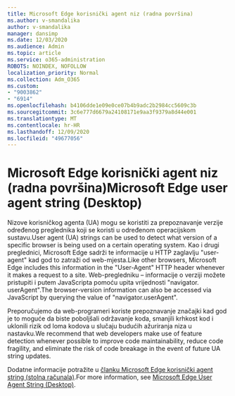 ```yaml
---
title: Microsoft Edge korisnički agent niz (radna površina)
ms.author: v-smandalika
author: v-smandalika
manager: dansimp
ms.date: 12/03/2020
ms.audience: Admin
ms.topic: article
ms.service: o365-administration
ROBOTS: NOINDEX, NOFOLLOW
localization_priority: Normal
ms.collection: Adm_O365
ms.custom:
- "9003862"
- "6914"
ms.openlocfilehash: b4106dde1e09e0ce07b4b9adc2b2984cc5609c3b
ms.sourcegitcommit: 3c6e777d6679a24108171e9aa3f9379a8d44e001
ms.translationtype: MT
ms.contentlocale: hr-HR
ms.lasthandoff: 12/09/2020
ms.locfileid: "49677056"
---
```

# <a name="microsoft-edge-user-agent-string-desktop"></a><span data-ttu-id="f831c-102">Microsoft Edge korisnički agent niz (radna površina)</span><span class="sxs-lookup"><span data-stu-id="f831c-102">Microsoft Edge user agent string (Desktop)</span></span>

<span data-ttu-id="f831c-103">Nizove korisničkog agenta (UA) mogu se koristiti za prepoznavanje verzije određenog preglednika koji se koristi u određenom operacijskom sustavu.</span><span class="sxs-lookup"><span data-stu-id="f831c-103">User agent (UA) strings can be used to detect what version of a specific browser is being used on a certain operating system.</span></span> <span data-ttu-id="f831c-104">Kao i drugi preglednici, Microsoft Edge sadrži te informacije u HTTP zaglavlju "user-agent" kad god to zatraži od web-mjesta.</span><span class="sxs-lookup"><span data-stu-id="f831c-104">Like other browsers, Microsoft Edge includes this information in the "User-Agent" HTTP header whenever it makes a request to a site.</span></span> <span data-ttu-id="f831c-105">Web-pregledniku – informacije o verziji možete pristupiti i putem JavaScripta pomoću upita vrijednosti "navigator. userAgent".</span><span class="sxs-lookup"><span data-stu-id="f831c-105">The browser-version information can also be accessed via JavaScript by querying the value of "navigator.userAgent".</span></span>

<span data-ttu-id="f831c-106">Preporučujemo da web-programeri koriste prepoznavanje značajki kad god je to moguće da biste poboljšali održavanje koda, smanjili krhkost kod i uklonili rizik od loma kodova u slučaju budućih ažuriranja niza u nastavku.</span><span class="sxs-lookup"><span data-stu-id="f831c-106">We recommend that web developers make use of feature detection whenever possible to improve code maintainability, reduce code fragility, and eliminate the risk of code breakage in the event of future UA string updates.</span></span>

<span data-ttu-id="f831c-107">Dodatne informacije potražite u [članku Microsoft Edge korisnički agent string (stolna računala)](https://docs.microsoft.com/microsoft-edge/web-platform/user-agent-string).</span><span class="sxs-lookup"><span data-stu-id="f831c-107">For more information, see [Microsoft Edge User Agent String (Desktop)](https://docs.microsoft.com/microsoft-edge/web-platform/user-agent-string).</span></span>
